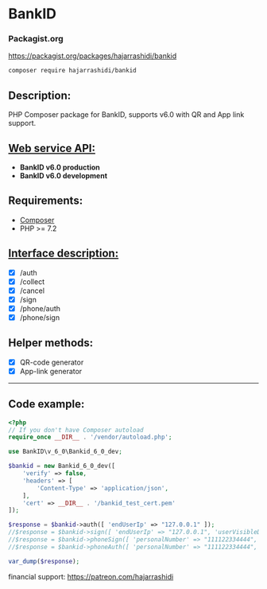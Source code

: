 # BankID

### Packagist.org
https://packagist.org/packages/hajarrashidi/bankid
```bash
composer require hajarrashidi/bankid
```

## Description:

PHP Composer package for BankID, supports v6.0 with QR and App link support. 

## [Web service API:](https://www.bankid.com/utvecklare/guider/teknisk-integrationsguide/webbservice-api)
- **BankID v6.0 production** 
- **BankID v6.0 development** 

## Requirements:

* [Composer](https://getcomposer.org/)
* PHP >= 7.2

## [Interface description:](https://www.bankid.com/utvecklare/guider/teknisk-integrationsguide/webbservice-api)

- [x] /auth
- [x] /collect
- [x] /cancel
- [x] /sign
- [x] /phone/auth
- [x] /phone/sign

## Helper methods:

- [x] QR-code generator
- [x] App-link generator 

---

## Code example:
```php
<?php
// If you don't have Composer autoload
require_once __DIR__ . '/vendor/autoload.php';

use BankID\v_6_0\Bankid_6_0_dev;

$bankid = new Bankid_6_0_dev([
    'verify' => false,
    'headers' => [
        'Content-Type' => 'application/json',
    ],
    'cert' => __DIR__ . '/bankid_test_cert.pem'
]);

$response = $bankid->auth([ 'endUserIp' => "127.0.0.1" ]);
//$response = $bankid->sign([ 'endUserIp' => "127.0.0.1", 'userVisibleData' => base64_encode("hello") ]);
//$response = $bankid->phoneSign([ 'personalNumber' => "111122334444", "userVisibleData" => base64_encode("hello"), "callInitiator" => "user"]);
//$response = $bankid->phoneAuth([ 'personalNumber' => "111122334444", "callInitiator" => "user"]);

var_dump($response);
```
financial support:
https://patreon.com/hajarrashidi
